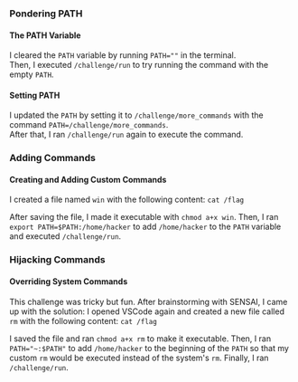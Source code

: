 ### Pondering PATH

#### The PATH Variable
I cleared the `PATH` variable by running `PATH=""` in the terminal.  
Then, I executed `/challenge/run` to try running the command with the empty `PATH`.

#### Setting PATH
I updated the `PATH` by setting it to `/challenge/more_commands` with the command `PATH=/challenge/more_commands`.  
After that, I ran `/challenge/run` again to execute the command.

### Adding Commands

#### Creating and Adding Custom Commands
I created a file named `win` with the following content:
`cat /flag`

After saving the file, I made it executable with `chmod a+x win`. Then, I ran `export PATH=$PATH:/home/hacker` to add `/home/hacker` to the `PATH` variable and executed `/challenge/run`.

### Hijacking Commands

#### Overriding System Commands
This challenge was tricky but fun. After brainstorming with SENSAI, I came up with the solution:
I opened VSCode again and created a new file called `rm` with the following content:
`cat /flag`

I saved the file and ran `chmod a+x rm` to make it executable. Then, I ran `PATH="~:$PATH"` to add `/home/hacker` to the beginning of the `PATH` so that my custom `rm` would be executed instead of the system's `rm`. Finally, I ran `/challenge/run`.
